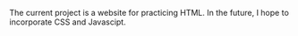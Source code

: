 The current project is a website for practicing HTML.
In the future, I hope to incorporate CSS and Javascipt.